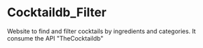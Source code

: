 # Cocktaildb_Filter
Website to find and filter cocktails by ingredients and categories. It consume the API "TheCocktaildb"
